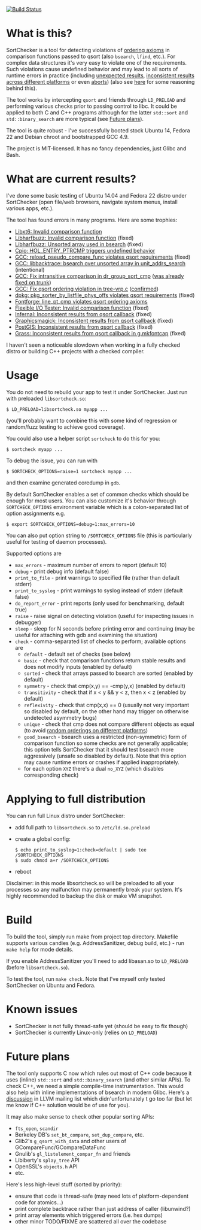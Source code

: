 [![Build Status](https://travis-ci.org/yugr/sortcheck.svg?branch=master)](https://travis-ci.org/yugr/sortcheck)

# What is this?

SortChecker is a tool for detecting violations
of [ordering axioms](http://pubs.opengroup.org/onlinepubs/009695399/functions/qsort.html)
in comparison functions passed to qsort
(also `bsearch`, `lfind`, etc.). For complex data structures it's very
easy to violate one of the requirements. Such violations cause
undefined behavior and may lead to all sorts of runtime
errors in practice (including [unexpected results](https://groups.google.com/d/topic/golang-checkins/w4YWUgBhjJ0),
[inconsistent results across different platforms](https://gcc.gnu.org/ml/gcc/2017-07/msg00078.html)
or even [aborts](https://bugzilla.samba.org/show_bug.cgi?id=3959)) (also see [here](https://stackoverflow.com/a/24048654/2170527) for some reasoning behind this).

The tool works by intercepting `qsort` and friends through `LD_PRELOAD`
and performing various checks prior to passing control to libc.
It could be applied to both C and C++ programs although for the
latter `std::sort` and `std::binary_search` are more typical
(see [Future plans](#future-plans)).

The tool is quite robust - I've successfully
booted stock Ubuntu 14, Fedora 22 and Debian chroot and bootstrapped
GCC 4.9.

The project is MIT-licensed. It has no fancy dependencies,
just Glibc and Bash.

# What are current results?

I've done some basic testing of Ubuntu 14.04 and Fedora 22 distro
under SortChecker (open file/web browsers, navigate system menus,
install various apps, etc.).

The tool has found errors in many programs.  Here are some trophies:
* [Libxt6: Invalid comparison function](https://bugs.freedesktop.org/show_bug.cgi?id=93273)
* [Libharfbuzz: Invalid comparison function](https://bugs.freedesktop.org/show_bug.cgi?id=93274) (fixed)
* [Libharfbuzz: Unsorted array used in bsearch](https://bugs.freedesktop.org/show_bug.cgi?id=93275) (fixed)
* [Cpio: HOL\_ENTRY\_PTRCMP triggers undefined behavior](http://savannah.gnu.org/bugs/index.php?46638)
* [GCC: reload\_pseudo\_compare\_func violates qsort requirements](https://gcc.gnu.org/bugzilla/show_bug.cgi?id=68988) (fixed)
* [GCC: libbacktrace: bsearch over unsorted array in unit\_addrs\_search](https://gcc.gnu.org/bugzilla/show_bug.cgi?id=69050) (intentional)
* [GCC: Fix intransitive comparison in dr\_group\_sort\_cmp](https://gcc.gnu.org/ml/gcc-patches/2015-12/msg02141.html) ([was already fixed on trunk](https://gcc.gnu.org/ml/gcc-patches/2015-11/msg02444.html))
* [GCC: Fix qsort ordering violation in tree-vrp.c](https://gcc.gnu.org/ml/gcc-patches/2017-07/msg00882.html) ([confirmed](https://gcc.gnu.org/ml/gcc-patches/2017-07/msg00897.html))
* [dpkg: pkg\_sorter\_by\_listfile\_phys\_offs violates qsort requirements](https://bugs.debian.org/cgi-bin/bugreport.cgi?bug=808912) (fixed)
* [Fontforge: line\_pt\_cmp violates qsort ordering axioms](https://github.com/fontforge/fontforge/issues/2602)
* [Flexible I/O Tester: Invalid comparison function](https://github.com/axboe/fio/issues/140) (fixed)
* [Infernal: Inconsistent results from qsort callback](https://github.com/EddyRivasLab/infernal/issues/11) (fixed)
* [Graphicsmagick: Inconsistent results from qsort callback](https://sourceforge.net/p/graphicsmagick/bugs/562/) (fixed)
* [PostGIS: Inconsistent results from qsort callback](https://trac.osgeo.org/postgis/ticket/4093) (fixed)
* [Grass: Inconsistent results from qsort callback in g.mkfontcap](https://trac.osgeo.org/grass/ticket/3564) (fixed)

I haven't seen a noticeable slowdown when working in a fully checked
distro or building C++ projects with a checked compiler.

# Usage

You do not need to rebuild your app to test it under SortChecker.
Just run with preloaded `libsortcheck.so`:

```
$ LD_PRELOAD=libsortcheck.so myapp ...
```

(you'll probably want to combine this with some kind of regression
or random/fuzz testing to achieve good coverage).

You could also use a helper script `sortcheck` to do this for you:

```
$ sortcheck myapp ...
```

To debug the issue, you can run with

```
$ SORTCHECK_OPTIONS=raise=1 sortcheck myapp ...
```

and then examine generated coredump in `gdb`.

By default SortChecker enables a set of common checks which should
be enough for most users. You can also customize it's behavior
through `SORTCHECK_OPTIONS` environment variable which is
a colon-separated list of option assignments e.g.

```
$ export SORTCHECK_OPTIONS=debug=1:max_errors=10
```

You can also put option string to `/SORTCHECK_OPTIONS` file
(this is particularly useful for testing of daemon processes).

Supported options are
* `max_errors` - maximum number of errors to report (default 10)
* `debug` - print debug info (default false)
* `print_to_file` - print warnings to specified file (rather
than default stderr)
* `print_to_syslog` - print warnings to syslog instead of stderr
(default false)
* `do_report_error` - print reports (only used for benchmarking,
default true)
* `raise` - raise signal on detecting violation (useful for
inspecting issues in debugger)
* `sleep` - sleep for N seconds before printing error and continuing
(may be useful for attaching with gdb and examining the situation)
* `check` - comma-separated list of checks to perform;
available options are
  * `default` - default set of checks (see below)
  * `basic` - check that comparison functions return stable results
  and does not modify inputs (enabled by default)
  * `sorted` - check that arrays passed to bsearch are sorted (enabled
  by default)
  * `symmetry` - check that cmp(x,y) == -cmp(y,x) (enabled by default)
  * `transitivity` - check that if x < y && y < z, then x < z
  (enabled by default)
  * `reflexivity` - check that cmp(x,x) == 0 (usually not very important
  so disabled by default, on the other hand may trigger on otherwise
  undetected asymmetry bugs)
  * `unique` - check that cmp does not compare different objects
  as equal (to avoid [random orderings on different platforms](https://gcc.gnu.org/ml/gcc/2017-07/msg00078.html))
  * `good_bsearch` - bsearch uses a restricted (non-symmetric) form
  of comparison function so some checks are not generally applicable;
  this option tells SortChecker that it should test bsearch more
  aggressively (unsafe so disabled by default). Note that this
  option may cause runtime errors or crashes if applied
  inappropriately.
  * for each option `XYZ` there's a dual `no_XYZ` (which disables
  corresponding check)

# Applying to full distribution

You can run full Linux distro under SortChecker:
* add full path to `libsortcheck.so` to `/etc/ld.so.preload`
* create a global config:

  ```
  $ echo print_to_syslog=1:check=default | sudo tee /SORTCHECK_OPTIONS 
  $ sudo chmod a+r /SORTCHECK_OPTIONS
  ```

* reboot

Disclaimer: in this mode libsortcheck.so will be preloaded to
all your processes so any malfunction may permanently break your
system. It's highly recommended to backup the disk or make
VM snapshot.

# Build

To build the tool, simply run make from project top directory.
Makefile supports various candies (e.g. AddressSanitizer,
debug build, etc.) - run `make help` for mode details.

If you enable AddressSanitizer you'll need to add libasan.so
to `LD_PRELOAD` (before `libsortcheck.so`).

To test the tool, run `make check`. Note that I've myself only
tested SortChecker on Ubuntu and Fedora.

# Known issues

* SortChecker is not fully thread-safe yet (should be easy to fix though)
* SortChecker is currently Linux-only (relies on `LD_PRELOAD`)

# Future plans

The tool only supports C now which rules out most of C++ code
because it uses (inline) `std::sort` and `std::binary_search`
(and other similar APIs). To check C++, we need a simple
compile-time instrumentation. This would also help with inline
implementations of bsearch in modern Glibc.
Here's a [discussion](http://lists.llvm.org/pipermail/llvm-dev/2016-January/093835.html)
in LLVM mailing list which didn'unfortunately t go too far
(but let me know if C++ solution would be of use for you).

It may also make sense to check other popular sorting APIs:
* `fts_open`, `scandir`
* Berkeley DB's `set_bt_compare`, `set_dup_compare`, etc.
* Glib2's `g_qsort_with_data` and other users of GCompareFunc/GCompareDataFunc
* Gnulib's `gl_listelement_compar_fn` and friends
* Libiberty's `splay_tree` API
* OpenSSL's `objects.h` API
* etc.

Here's less high-level stuff (sorted by priority):
* ensure that code is thread-safe (may need lots of platform-dependent code for atomics...)
* print complete backtrace rather than just address of caller (libunwind?)
* print array elements which triggered errors (i.e. hex dumps)
* other minor TODO/FIXME are scattered all over the codebase
